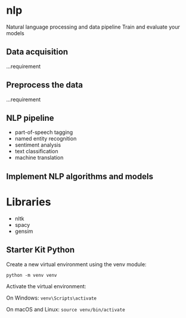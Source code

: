 # nlp
Natural language processing and data pipeline
Train and evaluate your models

## Data acquisition
...requirement

## Preprocess the data
...requirement

## NLP pipeline
- part-of-speech tagging 
- named entity recognition 
- sentiment analysis 
- text classification 
- machine translation

## Implement NLP algorithms and models

# Libraries
- nltk 
- spacy 
- gensim
  
## Starter Kit Python
Create a new virtual environment using the venv module:

`python -m venv venv`

Activate the virtual environment:

On Windows:
`venv\Scripts\activate`

On macOS and Linux:
`source venv/bin/activate`